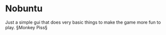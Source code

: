 # Nobuntu

Just a simple gui that does very basic things to make the game more fun to play.
§Monkey Piss§

